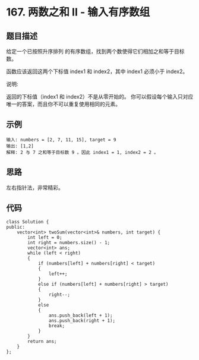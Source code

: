 # 167. 两数之和 II - 输入有序数组

## 题目描述

给定一个已按照升序排列 的有序数组，找到两个数使得它们相加之和等于目标数。

函数应该返回这两个下标值 index1 和 index2，其中 index1 必须小于 index2。

说明:

返回的下标值（index1 和 index2）不是从零开始的。
你可以假设每个输入只对应唯一的答案，而且你不可以重复使用相同的元素。

## 示例

```
输入: numbers = [2, 7, 11, 15], target = 9
输出: [1,2]
解释: 2 与 7 之和等于目标数 9 。因此 index1 = 1, index2 = 2 。
```

## 思路

左右指针法，非常精彩。

## 代码

```
class Solution {
public:
    vector<int> twoSum(vector<int>& numbers, int target) {
        int left = 0;
        int right = numbers.size() - 1;
        vector<int> ans;
        while (left < right)
        {
            if (numbers[left] + numbers[right] < target)
            {
                left++;
            }
            else if (numbers[left] + numbers[right] > target)
            {
                right--;
            }
            else
            {
                ans.push_back(left + 1);
                ans.push_back(right + 1);
                break;
            }
        }
        return ans;
    }
};
```

